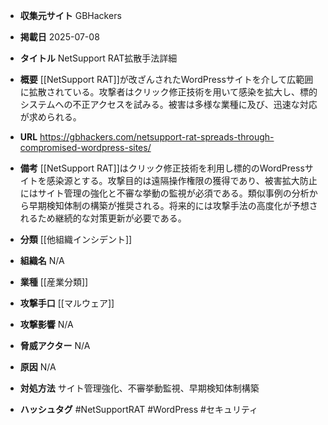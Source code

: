 - **収集元サイト**
GBHackers

- **掲載日**
2025-07-08

- **タイトル**
NetSupport RAT拡散手法詳細

- **概要**
[[NetSupport RAT]]が改ざんされたWordPressサイトを介して広範囲に拡散されている。攻撃者はクリック修正技術を用いて感染を拡大し、標的システムへの不正アクセスを試みる。被害は多様な業種に及び、迅速な対応が求められる。

- **URL**
https://gbhackers.com/netsupport-rat-spreads-through-compromised-wordpress-sites/

- **備考**
[[NetSupport RAT]]はクリック修正技術を利用し標的のWordPressサイトを感染源とする。攻撃目的は遠隔操作権限の獲得であり、被害拡大防止にはサイト管理の強化と不審な挙動の監視が必須である。類似事例の分析から早期検知体制の構築が推奨される。将来的には攻撃手法の高度化が予想されるため継続的な対策更新が必要である。

- **分類**
[[他組織インシデント]]

- **組織名**
N/A

- **業種**
[[産業分類]]

- **攻撃手口**
[[マルウェア]]

- **攻撃影響**
N/A

- **脅威アクター**
N/A

- **原因**
N/A

- **対処方法**
サイト管理強化、不審挙動監視、早期検知体制構築

- **ハッシュタグ**
#NetSupportRAT #WordPress #セキュリティ
